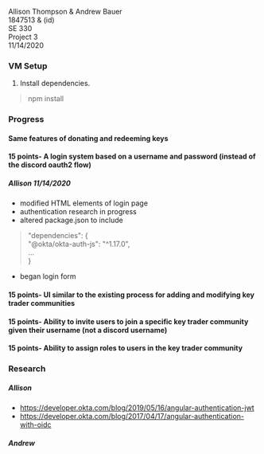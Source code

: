 Allison Thompson & Andrew Bauer\
1847513 & (id)\
SE 330\
Project 3\
11/14/2020

### VM Setup
1. Install dependencies.
> npm install

### Progress

#### Same features of donating and redeeming keys

#### 15 points- A login system based on a username and password (instead of the discord oauth2 flow)
##### Allison 11/14/2020
* modified HTML elements of login page
* authentication research in progress
* altered package.json to include 
 >   "dependencies": { \
 >       "@okta/okta-auth-js": "^1.17.0", \
 >       ... \
 >    }
* began login form
#### 15 points- UI similar to the existing process for adding and modifying key trader communities

#### 15 points- Ability to invite users to join a specific key trader community given their username (not a discord username)

#### 15 points- Ability to assign roles to users in the key trader community

### Research
##### Allison
* https://developer.okta.com/blog/2019/05/16/angular-authentication-jwt
* https://developer.okta.com/blog/2017/04/17/angular-authentication-with-oidc

##### Andrew